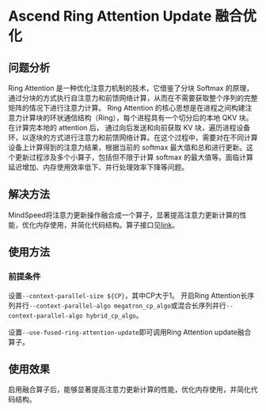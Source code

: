 # Ascend Ring Attention Update 融合优化

## 问题分析
Ring Attention 是一种优化注意力机制的技术，它借鉴了分块 Softmax 的原理，通过分块的方式执行自注意力和前馈网络计算，从而在不需要获取整个序列的完整矩阵的情况下进行注意力计算。
Ring Attention 的核心思想是在进程之间构建注意力计算块的环状通信结构（Ring），每个进程具有一个切分后的本地 QKV 块。在计算完本地的 attention 后，
通过向后发送和向前获取 KV 块，遍历进程设备环，以逐块的方式进行注意力和前馈网络计算。在这个过程中，需要对在不同计算设备上计算得到的注意力结果，根据当前的 softmax 最大值和总和进行更新。这个更新过程涉及多个小算子，包括但不限于计算 softmax 的最大值等。面临计算延迟增加、内存使用效率低下、并行处理效率下降等问题。

## 解决方法
MindSpeed将注意力更新操作融合成一个算子，显著提高注意力更新计算的性能，优化内存使用，并简化代码结构。算子接口见[link](../ops/npu_ring_attention_update.md)。

## 使用方法
### 前提条件
设置`--context-parallel-size ${CP}`，其中CP大于1。
开启Ring Attention长序列并行`--context-parallel-algo megatron_cp_algo`或混合长序列并行`--context-parallel-algo hybrid_cp_algo`。

设置`--use-fused-ring-attention-update`即可调用Ring Attention update融合算子。

## 使用效果 
启用融合算子后，能够显著提高注意力更新计算的性能，优化内存使用，并简化代码结构。
